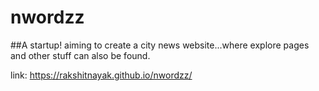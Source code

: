 # nwordzz

##A startup! aiming to create a city news website...where explore pages and other stuff can also be found.

link: https://rakshitnayak.github.io/nwordzz/
